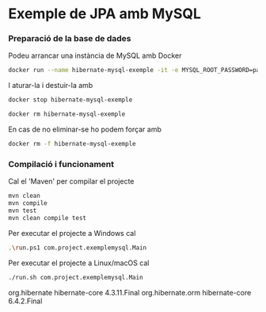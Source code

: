 # Exemple de JPA amb MySQL #

### Preparació de la base de dades ###
Podeu arrancar una instància de MySQL amb Docker
```bash
docker run --name hibernate-mysql-exemple -it -e MYSQL_ROOT_PASSWORD=pass -e MYSQL_DATABASE=exemplemysql -e MYSQL_USER=usuari -e MYSQL_PASSWORD=password -p 3306:3306 mysql
```

I aturar-la i destuir-la amb
```bash
docker stop hibernate-mysql-exemple

docker rm hibernate-mysql-exemple
```

En cas de no eliminar-se ho podem forçar amb
```bash
docker rm -f hibernate-mysql-exemple
```


### Compilació i funcionament ###
Cal el 'Maven' per compilar el projecte
```bash
mvn clean
mvn compile
mvn test
mvn clean compile test
```

Per executar el projecte a Windows cal
```bash
.\run.ps1 com.project.exemplemysql.Main
```

Per executar el projecte a Linux/macOS cal
```bash
./run.sh com.project.exemplemysql.Main
```

<dependency>
    <groupId>org.hibernate</groupId>
    <artifactId>hibernate-core</artifactId>
    <version>4.3.11.Final</version>
</dependency>

<dependency>
    <groupId>org.hibernate.orm</groupId>
    <artifactId>hibernate-core</artifactId>
    <version>6.4.2.Final</version>
</dependency>
